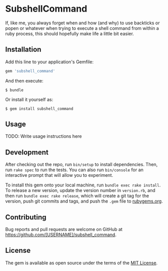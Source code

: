 # SubshellCommand

If, like me, you always forget when and how (and why) to use backticks or popen or whatever when trying to execute a shell command from within a ruby process, this should hopefully make life a little bit easier.

## Installation

Add this line to your application's Gemfile:

```ruby
gem 'subshell_command'
```

And then execute:

    $ bundle

Or install it yourself as:

    $ gem install subshell_command

## Usage

TODO: Write usage instructions here

## Development

After checking out the repo, run `bin/setup` to install dependencies. Then, run `rake spec` to run the tests. You can also run `bin/console` for an interactive prompt that will allow you to experiment.

To install this gem onto your local machine, run `bundle exec rake install`. To release a new version, update the version number in `version.rb`, and then run `bundle exec rake release`, which will create a git tag for the version, push git commits and tags, and push the `.gem` file to [rubygems.org](https://rubygems.org).

## Contributing

Bug reports and pull requests are welcome on GitHub at https://github.com/[USERNAME]/subshell_command.


## License

The gem is available as open source under the terms of the [MIT License](http://opensource.org/licenses/MIT).
